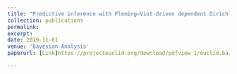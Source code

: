 ```yaml
---
title: "Predictive inference with Fleming–Viot-driven dependent Dirichlet processes"
collection: publications
permalink:
excerpt: 
date: 2019-11-01
venue: 'Bayesian Analysis'
paperurl: [Link]https://projecteuclid.org/download/pdfview_1/euclid.ba/1588125765

---
```

